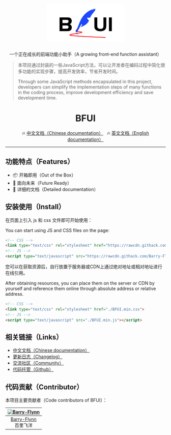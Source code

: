 
<p align="center">
    <img alt="logo" src="./BFUI-logo.png" height="120" style="margin-bottom: 10px;">
</p>

<p align="center">
  一个正在成长的前端功能小助手（A growing front-end function assistant）
</p>

>本项目通过封装的一些JavaScript方法，可以让开发者在编码过程中简化很多功能的实现步骤，提高开发效率，节省开发时间。
>
>Through some JavaScript methods encapsulated in this project, developers can simplify the implementation steps of many functions in the coding process, improve development efficiency and save development time.

<h1 align="center">BFUI</h1>


<p align="center">
  🔥 <a href="http://docs.meta-code.top/BFUI/" taget="_blank">中文文档（Chinese documentation）</a>
  &nbsp;
  🔥 <a href="http://docs.meta-code.top/BFUI/#/en-US" taget="_blank">英文文档（English documentation）</a>
</p>


---

## 功能特点（Features）

- 📦 开箱即用（Out of the Box）
- 🚀 面向未来（Future Ready）
- 📖 详细的文档（Detailed documentation）

## 安装使用（Install）

在页面上引入 js 和 css 文件即可开始使用：

You can start using JS and CSS files on the page:

```html
<!-- CSS -->
<link type="text/css" rel="stylesheet" href="https://rawcdn.githack.com/Barry-Flynn/BFUI/648784c879160fce4508aaeac1e332c39b7446db/BFUI.min.css">
<!-- JS -->
<script type="text/javascript" src="https://rawcdn.githack.com/Barry-Flynn/BFUI/648784c879160fce4508aaeac1e332c39b7446db/BFUI.min.js"></script>
```

您可以在获取资源后，自行放置于服务器或CDN上通过绝对地址或相对地址进行在线引用。

After obtaining resources, you can place them on the server or CDN by yourself and reference them online through absolute address or relative address.

```html
<!-- CSS -->
<link type="text/css" rel="stylesheet" href="./BFUI.min.css">
<!-- JS -->
<script type="text/javascript" src="./BFUI.min.js"></script>
```

## 相关链接（Links）

- <a href="http://docs.meta-code.top/BFUI/" taget="_blank">中文文档（Chinese documentation）</a>
- <a href="http://docs.meta-code.top/BFUI/#/changelog/" taget="_blank">更新日志（Changelog）</a>
- <a href="https://support.qq.com/products/417041/" taget="_blank">交流社区（Community）</a>
- <a href="https://github.com/Barry-Flynn/BFUI/" taget="_blank">代码托管（Github）</a>

## 代码贡献（Contributor）

本项目主要贡献者（Code contributors of BFUI）：

| [![Barry-Flynn](https://avatars.githubusercontent.com/u/81922999?s=80&v=4)](https://github.com/chenjiahan/)
| :-: |
| [Barry-Flynn](https://github.com/Barry-Flynn/)<br/>百里飞洋 |

